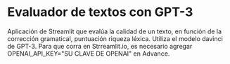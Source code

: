 # Evaluador de textos con GPT-3

Aplicación de Streamlit que evalúa la calidad de un texto, en función de la corrección gramatical, puntuación riqueza léxica. Utiliza el modelo davinci de GPT-3. 
Para que corra en Strreamlit.io, es necesario agregar OPENAI_API_KEY="SU CLAVE DE OPENAI" en Advance.
